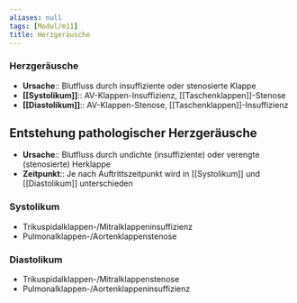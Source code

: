 ```yaml
---
aliases: null
tags: [Modul/m11]
title: Herzgeräusche
---
```

### Herzgeräusche 
- **Ursache**:: Blutfluss durch insuffiziente oder stenosierte Klappe
- **[[Systolikum]]**:: AV-Klappen-Insuffizienz, [[Taschenklappen]]-Stenose
- **[[Diastolikum]]**:: AV-Klappen-Stenose, [[Taschenklappen]]-Insuffizienz


## Entstehung pathologischer Herzgeräusche
- **Ursache**:: Blutfluss durch undichte (insuffiziente) oder verengte (stenosierte) Herklappe
- **Zeitpunkt**:: Je nach Auftrittszeitpunkt wird in [[Systolikum]] und [[Diastolikum]] unterschieden

### Systolikum
- Trikuspidalklappen-/Mitralklappeninsuffizienz
- Pulmonalklappen-/Aortenklappenstenose

### Diastolikum
- Trikuspidalklappen-/Mitralklappenstenose
- Pulmonalklappen-/Aortenklappeninsuffizienz
